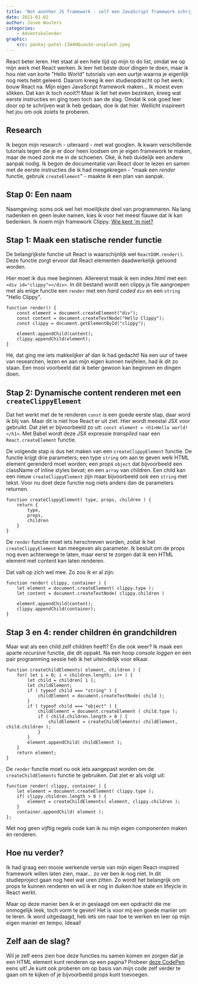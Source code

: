 ```yaml
---
title: 'Not another JS framework - zelf een JavaScript framework schrijven'
date: 2021-01-02
author: Josee Wouters
categories:
    - Adventskalender
graphic:
    src: pankaj-patel-1IW4HQuauSU-unsplash.jpeg
---
```


React beter leren. Het staat al een hele tijd op mijn to do list, omdat we op mijn werk met React werken. Ik leer het beste door dingen te doen, maar ik hou niet van korte "Hello World" tutorials van een uurtje waarna je eigenlijk nog niets hebt geleerd. Daarom kreeg ik een studieopdracht op het werk: bouw React na. Mijn eigen JavaScript framework maken... Ik moest even slikken. Dat kan ik toch nooit?! Maar ik liet het even bezinken, kreeg wat eerste instructies en ging toen toch aan de slag. Omdat ik ook goed leer door op te schrijven wat ik heb gedaan, doe ik dat hier. Wellicht inspireert het jou om ook zoiets te proberen.

## Research

Ik begon mijn research - uiteraard - met wat googlen. Ik kwam verschillende tutorials tegen die je er door heen loodsen om je eigen framework te maken, maar de moed zonk me in de schoenen. Oké, ik heb duidelijk een andere aanpak nodig. Ik begon de documentatie van React door te lezen en samen met de eerste instructies die ik had meegekregen - "maak een _render_ functie, gebruik `createElement`" - maakte ik een plan van aanpak.

## Stap 0: Een naam

Naamgeving: soms ook wel het moeilijkste deel van programmeren. Na lang nadenken en geen leuke namen, kies ik voor het meest flauwe dat ik kan bedenken. Ik noem mijn framework Clippy. [Wie kent 'm niet?](https://knowyourmeme.com/memes/clippy)

## Stap 1: Maak een statische render functie

De belangrijkste functie uit React is waarschijnlijk wel `ReactDOM.render()`. Deze functie zorgt ervoor dat React elementen daadwerkelijk getoond worden.

Hier moet ik dus mee beginnen. Allereerst maak ik een index.html met een `<div id="clippy"></div>`. In dit bestand wordt een clippy.js file aangroepen met als enige functie een `render` met een _hard coded_ `div` en een `string` "Hello Clippy".

```
function render() {
    const element = document.createElement("div");
    const content = document.createTextNode("Hello Clippy");
    const clippy = document.getElementById("clippy");

    element.appendChild(content);
    clippy.appendChild(element);
}
```

Hé, dat ging me iets makkelijker af dan ik had gedacht! Na een uur of twee van researchen, lezen en aan mijn eigen kunnen twijfelen, had ik dit zo staan. Een mooi voorbeeld dat ik beter gewoon kan beginnen en dingen doen.

## Stap 2: Dynamische content renderen met een `createClippyElement`

Dat het werkt met de te renderen `const` is een goede eerste stap, daar word ik blij van. Maar dit is niet hoe React er uit ziet. Hier wordt meestal JSX voor gebruikt. Dat ziet er bijvoorbeeld zo uit: `const element = <h1>Hello world!</h1>`. Met Babel wordt deze JSX expressie _transpiled_ naar een `React.createElement` functie.

De volgende stap is dus het maken van een `createClippyElement` functie. De functie krijgt drie parameters; een type `string` om aan te geven welk HTML element gerenderd moet worden; een props `object` dat bijvoorbeeld een className of inline styles bevat; en een `array` van children. Een child kan een nieuw `createClippyElement` zijn maar bijvoorbeeld ook een `string` met tekst. Voor nu doet deze functie nog niets anders dan de parameters returnen.

```
function createClippyElement( type, props, children ) {
    return {
        type,
        props,
        children
    }
}
```

De `render` functie moet iets herschreven worden, zodat ik het `createClippyElement` kan meegeven als parameter. Ik besluit om de props nog even achterwege te laten, maar eerst te zorgen dat ik een HTML element met content kan laten renderen.

Dat valt op zich wel mee. Zo zou ik er al zijn:

```
function render( clippy, container ) {
    let element = document.createElement( clippy.type );
    let content = document.createTextNode( clippy.children )

    element.appendChild(content);
    clippy.appendChild(container);
}
```

## Stap 3 en 4: render children én grandchildren

Maar wat als een child zelf children heeft? En die ook weer? Ik maak een aparte _recursive_ functie, die dit oppakt. Na een hoop _console loggen_ en een pair programming sessie heb ik het uiteindelijk voor elkaar.

```
function createChildElements( element, children ) {
    for( let i = 0; i < children.length; i++ ) {
        let child = children[ i ];
        let childElement;
        if ( typeof child === "string" ) {
            childElement = document.createTextNode( child );
        }
        if ( typeof child === "object" ) {
            childElement = document.createElement ( child.type );
            if ( child.children.length > 0 ) {
                childElement = createChildElements( childElement, child.children );
            }
        }
        element.appendChild( childElement );
    }
    return element;
}
```

De `render` functie moet nu ook iets aangepast worden om de `createChildElements` functie te gebruiken. Dat ziet er als volgt uit:

```
function render( clippy, container ) {
    let element = document.createElement( clippy.type );
	if( clippy.children.length > 0 ) {
		element = createChildElements( element, clippy.children );
	}
	container.appendChild( element );
};
```

Met nog geen vijftig regels code kan ik nu mijn eigen componenten maken én renderen.

## Hoe nu verder?

Ik had graag een mooie werkende versie van mijn eigen React-inspired framework willen laten zien, maar... zo ver ben ik nog niet. In dit studieproject gaan nog heel wat uren zitten. Zo wordt het belangrijk om props te kunnen renderen en wil ik er nog in duiken hoe state en lifeycle in React werkt.

Maar op deze manier ben ik er in geslaagd om een opdracht die me onmogelijk leek, toch vorm te geven! Het is voor mij een goede manier om te leren. Ik word uitgedaagd, heb iets om naar toe te werken en leer op mijn eigen manier en tempo. Ideaal!

## Zelf aan de slag?

Wil je zelf eens zien hoe deze functies nu samen komen en zorgen dat je een HTML element kunt renderen op een pagina? Probeer [deze CodePen](https://codepen.io/joseewouters/pen/VwKQdpd) eens uit! Je kunt ook proberen om op basis van mijn code zelf verder te gaan om te kijken of je bijvoorbeeld props kunt toevoegen.
